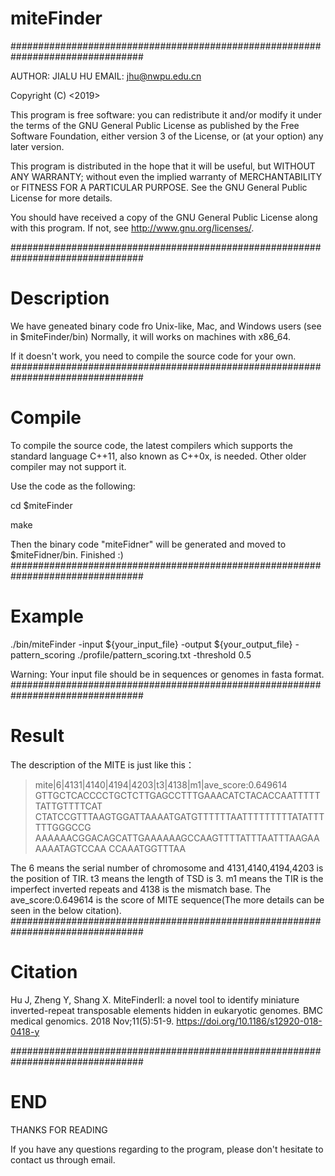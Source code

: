 # miteFinder
################################################################################

AUTHOR: JIALU HU
EMAIL: jhu@nwpu.edu.cn

Copyright (C) <2019>  <Jialu Hu>

This program is free software: you can redistribute it and/or modify
it under the terms of the GNU General Public License as published by
the Free Software Foundation, either version 3 of the License, or
(at your option) any later version.

This program is distributed in the hope that it will be useful,
but WITHOUT ANY WARRANTY; without even the implied warranty of
MERCHANTABILITY or FITNESS FOR A PARTICULAR PURPOSE.  See the
GNU General Public License for more details.

You should have received a copy of the GNU General Public License
along with this program.  If not, see <http://www.gnu.org/licenses/>.

################################################################################

# Description

We have geneated binary code fro Unix-like, Mac, and Windows users (see in $miteFinder/bin)
Normally, it will works on machines with x86_64.

If it doesn't work, you need to compile the source code for your own.
################################################################################

# Compile

To compile the source code, the latest compilers which supports the standard language C++11, also known as C++0x, is needed. Other older compiler may not support it.

Use the code as the following:

cd $miteFinder

make

Then the binary code "miteFidner" will be generated and moved to $miteFidner/bin. 
Finished :)
################################################################################

# Example

./bin/miteFinder -input ${your_input_file} -output ${your_output_file} -pattern_scoring ./profile/pattern_scoring.txt -threshold 0.5

Warning: Your input file should be in sequences or genomes in fasta format.
################################################################################

# Result
The description of the MITE is just like this：
>mite|6|4131|4140|4194|4203|t3|4138|m1|ave_score:0.649614
GTTGCTCACCCCTGCTCTTGAGCCTTTGAAACATCTACACCAATTTTTTATTGTTTTCAT
CTATCCGTTTAAGTGGATTAAAATGATGTTTTTTAATTTTTTTTTATATTTTTTGGGCCG
AAAAAACGGACAGCATTGAAAAAAGCCAAGTTTTATTTAATTTAAGAAAAAATAGTCCAA
CCAAATGGTTTAA

The 6 means the serial number of chromosome and 4131,4140,4194,4203 is the position of TIR. t3 means the length of TSD is 3. m1 means the TIR is the imperfect inverted repeats and 4138 is the mismatch base. The ave_score:0.649614 is the score of MITE sequence(The more details can be seen in the below citation).
################################################################################

# Citation

Hu J, Zheng Y, Shang X. MiteFinderII: a novel tool to identify miniature inverted-repeat transposable elements hidden in eukaryotic genomes. BMC medical genomics. 2018 Nov;11(5):51-9. https://doi.org/10.1186/s12920-018-0418-y

################################################################################
# END
THANKS FOR READING

If you have any questions regarding to the program, please don't hesitate to contact us through email.
